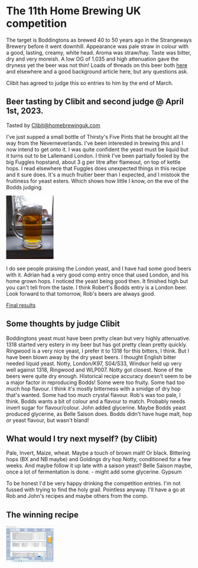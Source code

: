 # The 11th Home Brewing UK competition

The target is Boddingtons as brewed 40 to 50 years ago in the
Strangeways Brewery before it went downhill.
Appearance was pale straw in colour with a good, lasting, creamy,
white head.
Aroma was straw/hay.
Taste was bitter, dry and very moreish.
A low OG of 1.035 and high attenuation gave the dryness yet the beer was
not thin!
Loads of threads on this beer both [here](https://www.homebrewinguk.com/post/boddingtons-recipe-8136454?highlight=boddington&pid=1309073875)
and elsewhere and a good background article here, but any questions ask.

Clibit has agreed to judge this so entries to him by the end of March. 

## Beer tasting by Clibit and second judge @ April 1st, 2023.

Tasted by Clibit@homebrewinguk.com

I've just supped a small bottle of Thirsty's Five Pints that he brought
all the way from the Neverneverlands.
I've been interested in brewing this and I now intend to get onto it.
I was quite confident the yeast must be liquid but it turns out to be
Lallemand London.
I think I've been partially fooled by the big Fuggles hopstand, about
3 g per litre after flameout, on top of kettle hops.
I read elsewhere that Fuggles does unexpected things in this recipe and
it sure does.
It's a much fruitier beer than I expected, and I mistook the fruitiness
for yeast esters.
Which shows how little I know, on the eve of the Bodds judging.

[![fig_1](1_small.jpg)](1.jpg)

I do see people praising the London yeast, and I have had some good
beers with it.
Adrian had a very good comp entry once that used London, and his home
grown hops.
I noticed the yeast being good then.
It finished high but you can't tell from the taste.
I think Robert's Bodds entry is a London beer.
Look forward to that tomorrow, Rob's beers are always good.

[Final results](results.md)

## Some thoughts by judge Clibit
 
Boddingtons yeast must have been pretty clean but very highly attenuative.
1318 started very estery in my beer but has got pretty clean pretty quickly.
Ringwood is a very nice yeast, I prefer it to 1318 for this bitters, I think.
But I have been blown away by the dry yeast beers. I thought English bitter needed liquid yeast.
Notty, London/K97, S04/S33, Windsor held up very well against 1318, Ringwood and WLP007.
Notty got closest.
None of the beers were quite dry enough.
Historical recipe accuracy doesn't seem to be a major factor in reproducing Bodds!
Some were too fruity.
Some had too much hop flavour.
I think it's mostly bitterness with a smidge of dry hop that's wanted.
Some had too much crystal flavour.
Rob's was too pale, I think. Bodds wants a bit of colour and a flavour to match. 
Probably needs invert sugar for flavour/colour.
John added glycerine. Maybe Bodds yeast produced glycerine, as Belle Saison does.
Bodds didn't have huge malt, hop or yeast flavour, but wasn't bland!

## What would I try next myself? (by Clibit)

Pale, Invert, Maize, wheat. Maybe a touch of brown malt! Or black.
Bittering hops (BX and NB maybe) and Goldings dry hop
Notty, conditioned for a few weeks. And maybe follow it up late with a saison yeast?
Belle Saison maybe, once a lot of fermentation is done. - might add some glycerine.
Gypsum 

To be honest I'd be very happy drinking the competition entries.
I'm not fussed with trying to find the holy grail.
Pointless anyway.
I'll have a go at Rob and John's recipes and maybe others from the comp.

## The winning recipe

[![fig_2](2_small.jpg)](2.jpg)

